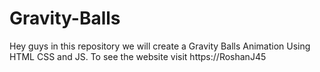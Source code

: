 # Gravity-Balls
Hey guys in this repository we will create a Gravity Balls Animation Using HTML CSS and JS. To see the website visit https://RoshanJ45
